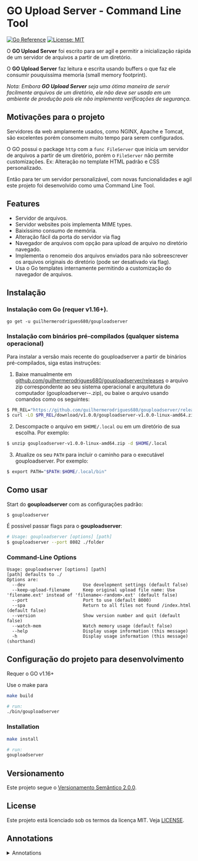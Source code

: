 # GO Upload Server - Command Line Tool
[![Go Reference](https://pkg.go.dev/badge/github.com/guilhermerodrigues680/gouploadserver.svg)](https://pkg.go.dev/github.com/guilhermerodrigues680/gouploadserver)
[![License: MIT](https://img.shields.io/badge/License-MIT-yellow.svg?style=flat-square)](./LICENSE)

O **GO Upload Server** foi escrito para ser agil e permitir a inicialização rápida de um servidor de arquivos a partir de um diretório.

O **GO Upload Server** faz leitura e escrita usando buffers o que faz ele consumir pouquissima memoria (small memory footprint).

*Nota: Embora **GO Upload Server** seja uma ótima maneira de servir facilmente arquivos de um diretório, ele não deve ser usado em um ambiente de produção pois ele não implementa verificações de segurança.*

## Motivações para o projeto
Servidores da web amplamente usados, como NGINX, Apache e Tomcat, são excelentes porém consomem muito tempo para serem configurados.

O GO possui o package `http` com a `func FileServer` que inicia um servidor de arquivos a partir de um diretório, porém o `FileServer` não permite customizações. Ex: Alteração no template HTML padrão e CSS personalizado.

Então para ter um servidor personalizável, com novas funcionalidades e agil este projeto foi desenvolvido como uma Command Line Tool.

## Features
- Servidor de arquivos.
- Servidor websites pois implementa  MIME types.
- Baixíssimo consumo de memória.
- Alteração fácil da porta do servidor via flag
- Navegador de arquivos com opção para upload de arquivo no diretório navegado.
- Implementa o renomeio dos arquivos enviados para não sobreescrever os arquivos originais do diretório (pode ser desativado via flag).
- Usa o Go templates internamente permitindo a customização do navegador de arquivos.

## Instalação
### Instalação com Go (requer v1.16+).

```console
go get -u guilhermerodrigues680/gouploadserver
```

### Instalação com binários pré-compilados (qualquer sistema operacional) 
Para instalar a versão mais recente do gouploadserver a partir de binários pré-compilados, siga estas instruções:

1. Baixe manualmente em [github.com/guilhermerodrigues680/gouploadserver/releases](https://github.com/guilhermerodrigues680/gouploadserver/releases) o arquivo zip correspondente ao seu sistema operacional e arquitetura do computador (gouploadserver-<version>-<os><arch>.zip), ou baixe o arquivo usando comandos como os seguintes:

```sh
$ PR_REL="https://github.com/guilhermerodrigues680/gouploadserver/releases"
$ curl -LO $PR_REL/download/v1.0.0/gouploadserver-v1.0.0-linux-amd64.zip
```

2. Descompacte o arquivo em `$HOME/.local` ou em um diretório de sua escolha. Por exemplo:

```sh
$ unzip gouploadserver-v1.0.0-linux-amd64.zip -d $HOME/.local
```

3. Atualize os seu `PATH` para incluir o caminho para o executável gouploadserver. Por exemplo: 

```sh
$ export PATH="$PATH:$HOME/.local/bin"
```

## Como usar

Start do **gouploadserver** com as configurações padrão:

```console
$ gouploadserver
```

É possivel passar flags para o **gouploadserver**:

```sh
# Usage: gouploadserver [options] [path]
$ gouploadserver --port 8082 ./folder
```

### Command-Line Options
```console
Usage: gouploadserver [options] [path]
[path] defaults to ./
Options are:
  --dev                      Use development settings (default false)
  --keep-upload-filename     Keep original upload file name: Use 'filename.ext' instead of 'filename<-random>.ext' (default false)
  --port                     Port to use (default 8000)
  --spa                      Return to all files not found /index.html (default false)
  --version                  Show version number and quit (default false)
  --watch-mem                Watch memory usage (default false)
  --help                     Display usage information (this message)
  -h                         Display usage information (this message) (shorthand)
```

## Configuração do projeto para desenvolvimento

Requer o GO v1.16+

Use o make para 

```sh
make build

# run:
./bin/gouploadserver
```

### Installation

```sh
make install

# run:
gouploadserver
```

## Versionamento

Este projeto segue o [Versionamento Semântico 2.0.0](https://semver.org/lang/pt-BR/spec/v2.0.0.html).

<!-- ## Changelog -->
<!-- https://keepachangelog.com/en/1.0.0/ -->

## License
Este projeto está licenciado sob os termos da licença MIT. Veja [LICENSE](./LICENSE).

## Annotations

<details>
<summary>Annotations</summary>
<br>
- https://www.digitalocean.com/community/tutorials/how-to-build-and-install-go-programs-pt
- https://golang.org/doc/tutorial/compile-install
- https://golang.org/ref/mod#go-install
- https://makefiletutorial.com/

```sh
➜  cmd go list -f '{{.Target}}'
/Users/guilherme/go/bin/cmd
```

```sh
go test -v -benchmem -bench=.
```
date -u +"%Y%m%d%H%M%S"
TZ=UTC date +"%Y%m%d%H%M%S"
TZ=GMT date +"%Y%m%d%H%M%S"

https://pkg.go.dev/github.com/guilhermerodrigues680/gouploadserver

git tag v0.0.0-alpha.0-$(date -u +"%Y%m%d%H%M%S")
</details>
